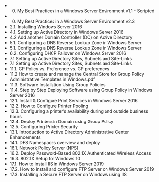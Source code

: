 - 0. My Best Practices in a Windows Server Environment v1.1 - Scripted
- 0. My Best Practices in a Windows Server Environment v2.3
- 2.1. Installing Windows Server 2016
- 4.1. Setting up Active Directory in Windows Server 2016
- 4.2 Add another Domain Controller (DC) on Active Directory
- 5.1. Configuring a DNS Reverse Lookup Zone in Windows Server
- 5.1. Configuring a DNS Reverse Lookup Zone in Windows Server
- 6.2. Configuring DHCP Failover on Windows Server 2016
- 7.1 Setting up Active Directory Sites, Subnets and Site-Links
- 7.1 Setting up Active Directory Sites, Subnets and Site-Links
- 11.1. GP Policy vs. Preference vs. GP preferences
- 11.2 How to create and manage the Central Store for Group  Policy Administrative Templates in Windows.pdf
- 11.3. Software Installation Using Group Policies
- 11.4. Step by Step Deploying Software using Group Policy in Windows Server 2016
- 12.1. Install & Configure Print Services in Windows Server 2016
- 12.2. How to Configure Printer Pooling
- 12.3. Configuring a printer’s availability during and outside business hours
- 12.4. Deploy Printers in Domain using Group Policy
- 12.5. Configuring Printer Security
- 13.1. Introduction to Active Directory Administrative Center Enhancements
- 14.1. DFS Namespaces overview and deploy
- 16.1. Network Policy Server (NPS)
- 16.2. Deploy Password-Based 802.1X Authenticated Wireless Access
- 16.3. 802.1X Setup for Windows 10
- 17.1. How to install IIS in Windows Server 2019
- 17.2. How to install and configure FTP Server on Windows Server 2019
- 17.3. Installing a Secure FTP Server on Windows using IIS